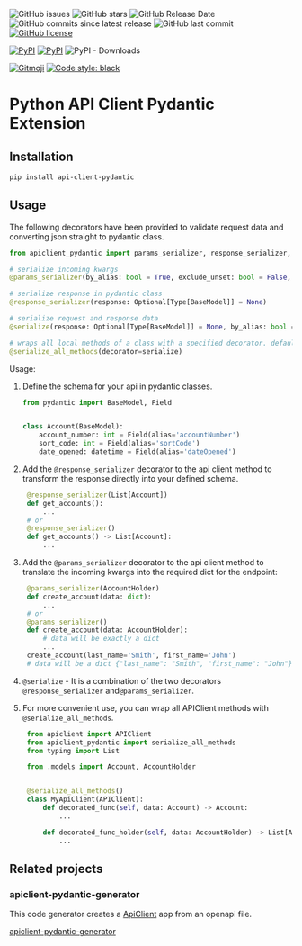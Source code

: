 ![GitHub issues](https://img.shields.io/github/issues/mom1/api-client-pydantic.svg)
![GitHub stars](https://img.shields.io/github/stars/mom1/api-client-pydantic.svg)
![GitHub Release Date](https://img.shields.io/github/release-date/mom1/api-client-pydantic.svg)
![GitHub commits since latest release](https://img.shields.io/github/commits-since/mom1/api-client-pydantic/latest.svg)
![GitHub last commit](https://img.shields.io/github/last-commit/mom1/api-client-pydantic.svg)
[![GitHub license](https://img.shields.io/github/license/mom1/api-client-pydantic)](https://github.com/mom1/api-client-pydantic/blob/master/LICENSE)

[![PyPI](https://img.shields.io/pypi/v/api-client-pydantic.svg)](https://pypi.python.org/pypi/api-client-pydantic)
[![PyPI](https://img.shields.io/pypi/pyversions/api-client-pydantic.svg)]()
![PyPI - Downloads](https://img.shields.io/pypi/dm/api-client-pydantic.svg?label=pip%20installs&logo=python)

<a href="https://gitmoji.dev"><img src="https://img.shields.io/badge/gitmoji-%20😜%20😍-FFDD67.svg" alt="Gitmoji"></a>
<a href="https://github.com/psf/black"><img alt="Code style: black" src="https://img.shields.io/badge/code%20style-black-000000.svg" alt="black"></a>

# Python API Client Pydantic Extension

## Installation

```bash
pip install api-client-pydantic
```

## Usage

The following decorators have been provided to validate request data and converting json straight to pydantic class.

```python
from apiclient_pydantic import params_serializer, response_serializer, serialize, serialize_all_methods

# serialize incoming kwargs
@params_serializer(by_alias: bool = True, exclude_unset: bool = False, exclude_defaults: bool = False, exclude_none: bool = True)

# serialize response in pydantic class
@response_serializer(response: Optional[Type[BaseModel]] = None)

# serialize request and response data
@serialize(response: Optional[Type[BaseModel]] = None, by_alias: bool = True, exclude_unset: bool = False, exclude_defaults: bool = False, exclude_none: bool = True)

# wraps all local methods of a class with a specified decorator. default 'serialize'
@serialize_all_methods(decorator=serialize)
```

Usage:
1. Define the schema for your api in pydantic classes.
    ```python
    from pydantic import BaseModel, Field


    class Account(BaseModel):
        account_number: int = Field(alias='accountNumber')
        sort_code: int = Field(alias='sortCode')
        date_opened: datetime = Field(alias='dateOpened')
    ```

2. Add the `@response_serializer` decorator to the api client method to transform the response
directly into your defined schema.
   ```python
    @response_serializer(List[Account])
    def get_accounts():
        ...
    # or
    @response_serializer()
    def get_accounts() -> List[Account]:
        ...
    ```
3. Add the `@params_serializer` decorator to the api client method to translate the incoming kwargs
into the required dict for the endpoint:
   ```python
    @params_serializer(AccountHolder)
    def create_account(data: dict):
        ...
    # or
    @params_serializer()
    def create_account(data: AccountHolder):
        # data will be exactly a dict
        ...
    create_account(last_name='Smith', first_name='John')
    # data will be a dict {"last_name": "Smith", "first_name": "John"}
    ```
4. `@serialize` - It is a combination of the two decorators `@response_serializer` and`@params_serializer`.
5. For more convenient use, you can wrap all APIClient methods with `@serialize_all_methods`.
   ```python
    from apiclient import APIClient
    from apiclient_pydantic import serialize_all_methods
    from typing import List

    from .models import Account, AccountHolder


    @serialize_all_methods()
    class MyApiClient(APIClient):
        def decorated_func(self, data: Account) -> Account:
            ...

        def decorated_func_holder(self, data: AccountHolder) -> List[Account]:
            ...
    ```

## Related projects

### apiclient-pydantic-generator

This code generator creates a [ApiClient](https://github.com/MikeWooster/api-client) app from an openapi file.

[apiclient-pydantic-generator](https://github.com/mom1/apiclient-pydantic-generator)
